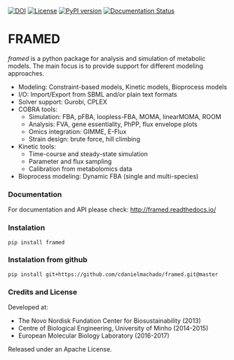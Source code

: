 [![DOI](https://zenodo.org/badge/DOI/10.5281/zenodo.240430.svg)](https://doi.org/10.5281/zenodo.240430) [![License](https://img.shields.io/badge/License-Apache%202.0-blue.svg)](https://opensource.org/licenses/Apache-2.0) [![PyPI version](https://badge.fury.io/py/framed.svg)](https://badge.fury.io/py/framed) [![Documentation Status](http://readthedocs.org/projects/framed/badge/?version=latest)](http://framed.readthedocs.io/en/latest/?badge=latest)


FRAMED
======

*framed* is a python package for analysis and simulation of metabolic models. The main focus is to provide support for different modeling approaches. 

* Modeling: Constraint-based models, Kinetic models, Bioprocess models
* I/O: Import/Export from SBML and/or plain text formats
* Solver support: Gurobi, CPLEX
* COBRA tools:
    * Simulation: FBA, pFBA, loopless-FBA, MOMA, linearMOMA, ROOM
    * Analysis: FVA, gene essentiality, PhPP, flux envelope plots
    * Omics integration: GIMME, E-Flux
    * Strain design: brute force, hill climbing
* Kinetic tools:
    * Time-course and steady-state simulation
    * Parameter and flux sampling
    * Calibration from metabolomics data
* Bioprocess modeling: Dynamic FBA (single and multi-species)

### Documentation

For documentation and API please check: http://framed.readthedocs.io/

### Instalation

```
pip install framed
```

### Instalation from github

```
pip install git+https://github.com/cdanielmachado/framed.git@master
```


### Credits and License

Developed at:

* The Novo Nordisk Fundation Center for Biosustainability (2013)
* Centre of Biological Engineering, University of Minho (2014-2015)
* European Molecular Biology Laboratory (2016-2017)

Released under an Apache License.

